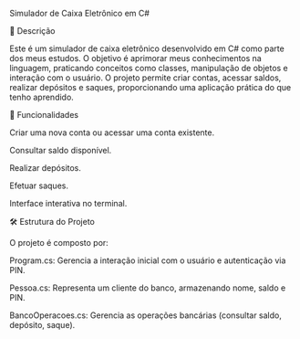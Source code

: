 Simulador de Caixa Eletrônico em C#

📌 Descrição

Este é um simulador de caixa eletrônico desenvolvido em C# como parte dos meus estudos. O objetivo é aprimorar meus conhecimentos na linguagem, praticando conceitos como classes, manipulação de objetos e interação com o usuário. O projeto permite criar contas, acessar saldos, realizar depósitos e saques, proporcionando uma aplicação prática do que tenho aprendido.

🚀 Funcionalidades

Criar uma nova conta ou acessar uma conta existente.

Consultar saldo disponível.

Realizar depósitos.

Efetuar saques.

Interface interativa no terminal.

🛠️ Estrutura do Projeto

O projeto é composto por:

Program.cs: Gerencia a interação inicial com o usuário e autenticação via PIN.

Pessoa.cs: Representa um cliente do banco, armazenando nome, saldo e PIN.

BancoOperacoes.cs: Gerencia as operações bancárias (consultar saldo, depósito, saque).

